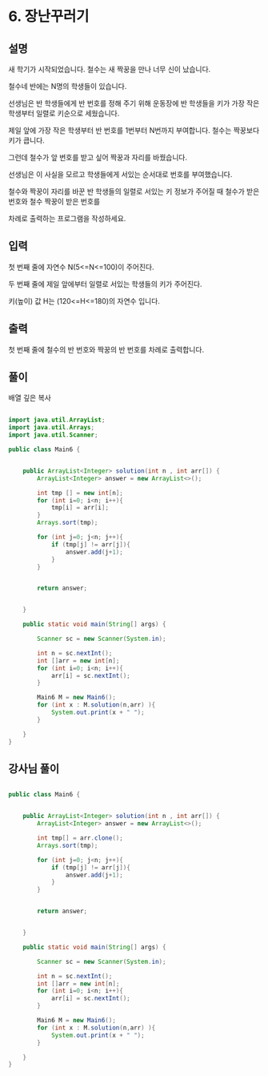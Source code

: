 # 6. 장난꾸러기

## 설명

새 학기가 시작되었습니다. 철수는 새 짝꿍을 만나 너무 신이 났습니다.

철수네 반에는 N명의 학생들이 있습니다.

선생님은 반 학생들에게 반 번호를 정해 주기 위해 운동장에 반 학생들을 키가 가장 작은 학생부터 일렬로 키순으로 세웠습니다.

제일 앞에 가장 작은 학생부터 반 번호를 1번부터 N번까지 부여합니다. 철수는 짝꿍보다 키가 큽니다.

그런데 철수가 앞 번호를 받고 싶어 짝꿍과 자리를 바꿨습니다.

선생님은 이 사실을 모르고 학생들에게 서있는 순서대로 번호를 부여했습니다.

철수와 짝꿍이 자리를 바꾼 반 학생들의 일렬로 서있는 키 정보가 주어질 때 철수가 받은 번호와 철수 짝꿍이 받은 번호를

차례로 출력하는 프로그램을 작성하세요.


## 입력
첫 번째 줄에 자연수 N(5<=N<=100)이 주어진다.

두 번째 줄에 제일 앞에부터 일렬로 서있는 학생들의 키가 주어진다.

키(높이) 값 H는 (120<=H<=180)의 자연수 입니다.


## 출력
첫 번째 줄에 철수의 반 번호와 짝꿍의 반 번호를 차례로 출력합니다.

## 풀이 

배열 깊은 복사

```java

import java.util.ArrayList;
import java.util.Arrays;
import java.util.Scanner;

public class Main6 {


    public ArrayList<Integer> solution(int n , int arr[]) {
        ArrayList<Integer> answer = new ArrayList<>();

        int tmp [] = new int[n];
        for (int i=0; i<n; i++){
            tmp[i] = arr[i];
        }
        Arrays.sort(tmp);

        for (int j=0; j<n; j++){
            if (tmp[j] != arr[j]){
                answer.add(j+1);
            }
        }


        return answer;


    }

    public static void main(String[] args) {

        Scanner sc = new Scanner(System.in);

        int n = sc.nextInt();
        int []arr = new int[n];
        for (int i=0; i<n; i++){
            arr[i] = sc.nextInt();
        }

        Main6 M = new Main6();
        for (int x : M.solution(n,arr) ){
            System.out.print(x + " ");
        }

    }
}

```

## 강사님 풀이

```java

public class Main6 {


    public ArrayList<Integer> solution(int n , int arr[]) {
        ArrayList<Integer> answer = new ArrayList<>();

        int tmp[] = arr.clone();
        Arrays.sort(tmp);

        for (int j=0; j<n; j++){
            if (tmp[j] != arr[j]){
                answer.add(j+1);
            }
        }


        return answer;


    }

    public static void main(String[] args) {

        Scanner sc = new Scanner(System.in);

        int n = sc.nextInt();
        int []arr = new int[n];
        for (int i=0; i<n; i++){
            arr[i] = sc.nextInt();
        }

        Main6 M = new Main6();
        for (int x : M.solution(n,arr) ){
            System.out.print(x + " ");
        }

    }
}

```